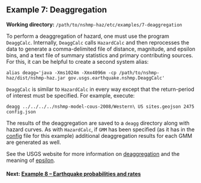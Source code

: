 Example 7: Deaggregation
------------------------

__Working directory:__ `/path/to/nshmp-haz/etc/examples/7-deaggregation`

To perform a deaggregation of hazard, one must use the program `DeaggCalc`. Internally, `DeaggCalc` calls `HazardCalc` and then reprocesses the data to generate a comma-delimited file of distance, magnitude, and epsilon bins, and a text file of summary statistics and primary contributing sources. For this, it can be helpful to create a second system alias:

```Shell
alias deagg='java -Xms1024m -Xmx4096m -cp /path/to/nshmp-haz/dist/nshmp-haz.jar gov.usgs.earthquake.nshmp.DeaggCalc'
```

`DeaggCalc` is similar to `HazardCalc` in every way except that the return-period of interest must be specified. For example, execute:

```Shell
deagg ../../../../nshmp-model-cous-2008/Western\ US sites.geojson 2475 config.json
```

The results of the deaggregation are saved to a `deagg` directory along with hazard curves. As with `HazardCalc`, if `GMM` has been specified (as it has in the [config](https://github.com/usgs/nshmp-haz/blob/master/etc/examples/7-deaggregation/config.json) file for this example) additional deaggregation results for each GMM are generated as well.

See the USGS website for more information on [deaggregation](http://geohazards.usgs.gov/deaggint/2008/documentation.php) and the meaning of [epsilon](http://geohazards.usgs.gov/deaggint/2002/documentation/epsilon.php).

#### Next: [Example 8 – Earthquake probabilities and rates](../8-probabilities)

